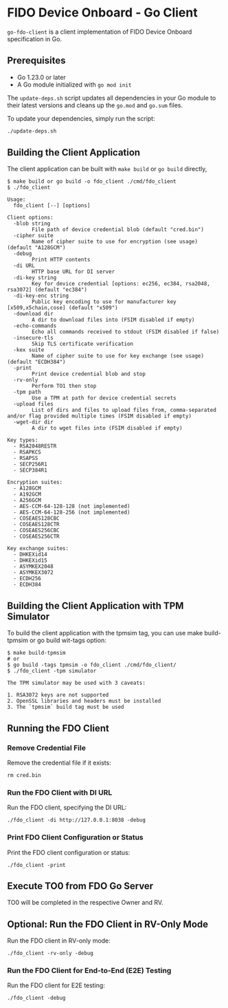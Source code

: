 # FIDO Device Onboard - Go Client

`go-fdo-client` is a client implementation of FIDO Device Onboard specification in Go.

[fdo]: https://fidoalliance.org/specs/FDO/FIDO-Device-Onboard-PS-v1.1-20220419/FIDO-Device-Onboard-PS-v1.1-20220419.html
[cbor]: https://www.rfc-editor.org/rfc/rfc8949.html
[cose]: https://datatracker.ietf.org/doc/html/rfc8152

## Prerequisites

- Go 1.23.0 or later
- A Go module initialized with `go mod init`


The `update-deps.sh` script updates all dependencies in your Go module to their latest versions and cleans up the `go.mod` and `go.sum` files.

To update your dependencies, simply run the script:
```sh
./update-deps.sh
```

## Building the Client Application

The client application can be built with `make build` or `go build` directly,

```console
$ make build or go build -o fdo_client ./cmd/fdo_client
$ ./fdo_client

Usage:
  fdo_client [--] [options]

Client options:
  -blob string
        File path of device credential blob (default "cred.bin")
  -cipher suite
        Name of cipher suite to use for encryption (see usage) (default "A128GCM")
  -debug
        Print HTTP contents
  -di URL
        HTTP base URL for DI server
  -di-key string
        Key for device credential [options: ec256, ec384, rsa2048, rsa3072] (default "ec384")
  -di-key-enc string
        Public key encoding to use for manufacturer key [x509,x5chain,cose] (default "x509")
  -download dir
        A dir to download files into (FSIM disabled if empty)
  -echo-commands
        Echo all commands received to stdout (FSIM disabled if false)
  -insecure-tls
        Skip TLS certificate verification
  -kex suite
        Name of cipher suite to use for key exchange (see usage) (default "ECDH384")
  -print
        Print device credential blob and stop
  -rv-only
        Perform TO1 then stop
  -tpm path
        Use a TPM at path for device credential secrets
  -upload files
        List of dirs and files to upload files from, comma-separated and/or flag provided multiple times (FSIM disabled if empty)
  -wget-dir dir
        A dir to wget files into (FSIM disabled if empty)

Key types:
  - RSA2048RESTR
  - RSAPKCS
  - RSAPSS
  - SECP256R1
  - SECP384R1

Encryption suites:
  - A128GCM
  - A192GCM
  - A256GCM
  - AES-CCM-64-128-128 (not implemented)
  - AES-CCM-64-128-256 (not implemented)
  - COSEAES128CBC
  - COSEAES128CTR
  - COSEAES256CBC
  - COSEAES256CTR

Key exchange suites:
  - DHKEXid14
  - DHKEXid15
  - ASYMKEX2048
  - ASYMKEX3072
  - ECDH256
  - ECDH384
```

## Building the Client Application with TPM Simulator
To build the client application with the tpmsim tag, you can use make build-tpmsim or go build wit-tags option:
```console
$ make build-tpmsim
# or
$ go build -tags tpmsim -o fdo_client ./cmd/fdo_client/
$ ./fdo_client -tpm simulator

The TPM simulator may be used with 3 caveats:

1. RSA3072 keys are not supported
2. OpenSSL libraries and headers must be installed
3. The `tpmsim` build tag must be used
```

## Running the FDO Client
### Remove Credential File
Remove the credential file if it exists:
```
rm cred.bin
```
### Run the FDO Client with DI URL
Run the FDO client, specifying the DI URL:
```
./fdo_client -di http://127.0.0.1:8038 -debug
```
### Print FDO Client Configuration or Status
Print the FDO client configuration or status:
```
./fdo_client -print
```

## Execute TO0 from FDO Go Server
TO0 will be completed in the respective Owner and RV.

## Optional: Run the FDO Client in RV-Only Mode
Run the FDO client in RV-only mode:
```
./fdo_client -rv-only -debug
```
### Run the FDO Client for End-to-End (E2E) Testing
Run the FDO client for E2E testing:
```
./fdo_client -debug
```
